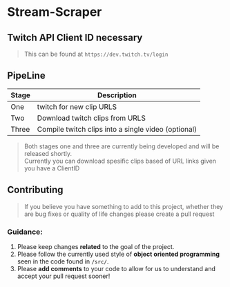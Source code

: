 # Stream-Scraper
## Twitch API Client ID necessary
> This can be found at ```https://dev.twitch.tv/login```

## PipeLine
|Stage|Description|
|-----|-----------|
|One|twitch for new clip URLS|
|Two|Download twitch clips from URLS|
|Three|Compile twitch clips into a single video (optional)|

> Both stages one and three are currently being developed and will be released shortly.\
> Currently you can download spesific clips based of URL links given you have a ClientID

## Contributing
> If you believe you have something to add to this project, whether they are bug fixes or quality of life changes please create a pull request

### Guidance:
1. Please keep changes **related** to the goal of the project.
2. Please follow the currently used style of **object oriented programming** seen in the code found in ```/src/```.
3. Please **add comments** to your code to allow for us to understand and accept your pull request sooner!

